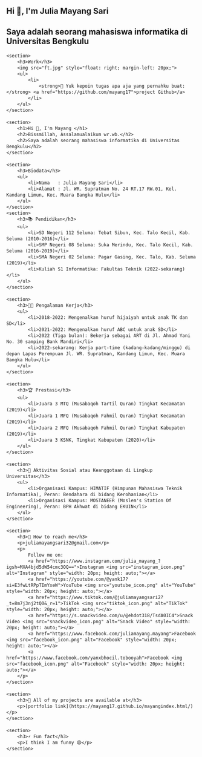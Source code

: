 <!DOCTYPE html>
<html lang="en">
<head>
    <meta charset="UTF-8">
    <meta name="viewport" content="width=device-width, initial-scale=1.0">
    <title>Julia Mayang Sari</title>
</head>
<body>
<section>
        <h1>Hi 👋, I'm Julia Mayang Sari</h1>
        <h2>Saya adalah seorang mahasiswa informatika di Universitas Bengkulu</h2>
    </section>
    
    <section>
        <h3>Work</h3>
        <img src="ft.jpg" style="float: right; margin-left: 20px;">
        <ul>
            <li>
                <strong>🔭 Yuk kepoin tugas apa aja yang pernahku buat:</strong> <a href="https://github.com/mayang17">project Github</a>
            </li>
        </ul>
    </section>

    <section>
        <h1>Hi 👋, I'm Mayang </h1>
        <h2>Bissmillah, Assalamualaikum wr.wb.</h2>
        <h2>Saya adalah seorang mahasiswa informatika di Universitas Bengkulu</h2>
    </section>
    
    <section>
        <h3>Biodata</h3>
        <ul>
            <li>Nama   : Julia Mayang Sari</li>
            <li>Alamat : Jl. WR. Supratman No. 24 RT.17 RW.01, Kel. Kandang Limun, Kec. Muara Bangka Hulu</li>
        </ul>
    </section>
    <section>
        <h3>📚 Pendidikan</h3>
        <ul>
            <li>SD Negeri 112 Seluma: Tebat Sibun, Kec. Talo Kecil, Kab. Seluma (2010-2016)</li>
            <li>SMP Negeri 08 Seluma: Suka Merindu, Kec. Talo Kecil, Kab. Seluma (2016-2019)</li>
            <li>SMA Negeri 02 Seluma: Pagar Gasing, Kec. Talo, Kab. Seluma (2019)</li>
            <li>Kuliah S1 Informatika: Fakultas Teknik (2022-sekarang)</li>
        </ul>
    </section>

    <section>
        <h3>👩‍💼 Pengalaman Kerja</h3>
        <ul>
            <li>2018-2022: Mengenalkan huruf hijaiyah untuk anak TK dan SD</li>
            <li>2021-2022: Mengenalkan huruf ABC untuk anak SD</li>
            <li>2022 (Tiga bulan): Bekerja sebagai ART di Jl. Ahmad Yani No. 30 samping Bank Mandiri</li>
            <li>2022-sekarang: Kerja part-time (kadang-kadang/minggu) di depan Lapas Perempuan Jl. WR. Supratman, Kandang Limun, Kec. Muara Bangka Hulu</li>
        </ul>
    </section>

    <section>
        <h3>🏆 Prestasi</h3>
        <ul>
            <li>Juara 3 MTQ (Musabaqoh Tartil Quran) Tingkat Kecamatan (2019)</li>
            <li>Juara 1 MFQ (Musabaqoh Fahmil Quran) Tingkat Kecamatan (2019)</li>
            <li>Juara 2 MFQ (Musabaqoh Fahmil Quran) Tingkat Kabupaten (2019)</li>
            <li>Juara 3 KSNK, Tingkat Kabupaten (2020)</li>
        </ul>
    </section>

    <section>
        <h3>🌟 Aktivitas Sosial atau Keanggotaan di Lingkup Universitas</h3>
        <ul>
            <li>Organisasi Kampus: HIMATIF (Himpunan Mahasiswa Teknik Informatika), Peran: Bendahara di bidang Kerohanian</li>
            <li>Organisasi Kampus: MOSTANEER (Moslem's Station Of Engineering), Peran: BPH Akhwat di bidang EKUIN</li>
        </ul>
    </section>

    <section>
        <h3>📧 How to reach me</h3>
        <p>juliamayangsari32@gmail.com</p>
        <p>
            Follow me on:
            <a href="https://www.instagram.com/julia_mayang_?igsh=MXA4bjd5dW54cmc3OQ==">Instagram <img src="instagram_icon.png" alt="Instagram" style="width: 20px; height: auto;"></a>
            <a href="https://youtube.com/@yank17?si=E3fwLtRPpTImYxeW">YouTube <img src="youtube_icon.png" alt="YouTube" style="width: 20px; height: auto;"></a>
            <a href="https://www.tiktok.com/@juliamayangsari2?_t=8m7j3nj2tQ0&_r=1">TikTok <img src="tiktok_icon.png" alt="TikTok" style="width: 20px; height: auto;"></a>
            <a href="https://s.snackvideo.com/u/@ehdot318/TsdA0IC4">Snack Video <img src="snackvideo_icon.png" alt="Snack Video" style="width: 20px; height: auto;"></a>
            <a href="https://www.facebook.com/juliamayang.mayang">Facebook <img src="facebook_icon.png" alt="Facebook" style="width: 20px; height: auto;"></a>
            <a href="https://www.facebook.com/yanxbhocil.tobooyah">Facebook <img src="facebook_icon.png" alt="Facebook" style="width: 20px; height: auto;"></a>
        </p>
    </section>

    <section>
        <h3>📂 All of my projects are available at</h3>
        <p>[portfolio link](https://mayang17.github.io/mayangindex.html/)</p>
    </section>

    <section>
        <h3>⚡ Fun fact</h3>
        <p>I think I am funny 😄</p>
    </section>
</body>
</html>
